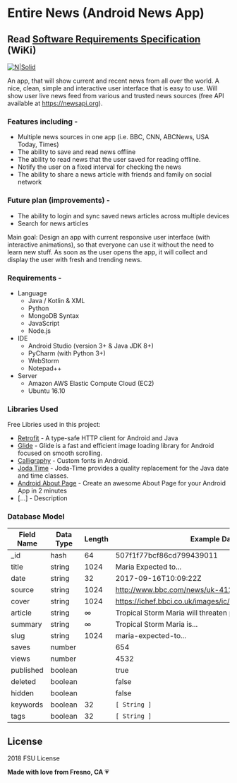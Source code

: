 # Entire News (Android News App)
## Read [Software Requirements Specification] (WiKi)

[![N|Solid](https://a.fsdn.com/sd/topics/android_64.png)](https://www.android.com/)

An app, that will show current and recent news from all over the world. A nice, clean, simple and interactive user interface that is easy to use. Will show user live news feed from various and trusted news sources (free API available at https://newsapi.org).

### Features including -

  - Multiple news sources in one app (i.e. BBC, CNN, ABCNews, USA Today, Times)
  - The ability to save and read news offline
  - The ability to read news that the user saved for reading offline.
  - Notify the user on a fixed interval for checking the news
  - The ability to share a news article with friends and family on social network

### Future plan (improvements) -

  - The ability to login and sync saved news articles across multiple devices
  - Search for news articles

Main goal: Design an app with current responsive user interface (with interactive animations), so that everyone can use it without the need to learn new stuff. As soon as the user opens the app, it will collect and display the user with fresh and trending news.

### Requirements -
- Language
    - Java / Kotlin & XML
    - Python
    - MongoDB Syntax
    - JavaScript
    - Node.js
- IDE
    - Android Studio (version 3+ & Java JDK 8+)
    - PyCharm (with Python 3+)
    - WebStorm
    - Notepad++
- Server
    - Amazon AWS Elastic Compute Cloud (EC2)
    - Ubuntu 16.10


### Libraries Used

Free Libries used in this project:

* [Retrofit] - A type-safe HTTP client for Android and Java
* [Glide] - Glide is a fast and efficient image loading library for Android focused on smooth scrolling.
* [Calligraphy] - Custom fonts in Android.
* [Joda Time] - Joda-Time provides a quality replacement for the Java date and time classes.
* [Android About Page] - Create an awesome About Page for your Android App in 2 minutes
* [...] - Description

### Database Model

| Field Name | Data Type | Length | Example Data |
| ------ | ------ | ------ | ------ |
| _id | hash | 64 | 507f1f77bcf86cd799439011 |
| title | string | 1024 | Maria Expected to... |
| date | string | 32 | 2017-09-16T10:09:22Z |
| source | string | 1024 | http://www.bbc.com/news/uk-41292528 |
| cover | string | 1024 | https://ichef.bbci.co.uk/images/ic/1024x576/p05g9f0r.jpg |
| article | string | ∞ | Tropical Storm Maria will threaten portions... |
| summary | string | ∞ | Tropical Storm Maria is... |
| slug | string | 1024 | maria-expected-to... |
| saves | number |  | 654 |
| views | number |  | 4532 |
| published | boolean |  | true |
| deleted | boolean |  | false |
| hidden | boolean |  | false |
| keywords | boolean | 32 | `[ String ]` |
| tags | boolean | 32 | `[ String ]` |


License
----

2018 FSU License

**Made with love from Fresno, CA**  💗

[//]: # (These are reference links used in the body of this note and get stripped out when the markdown processor does its job. There is no need to format nicely because it shouldn't be seen. Thanks SO - http://stackoverflow.com/questions/4823468/store-comments-in-markdown-syntax)

   [Software Requirements Specification]: <https://github.com/EntireNewsProject/Android-App/wiki>
   [Retrofit]: <http://angularjs.org>
   [Glide]: <https://github.com/bumptech/glide>
   [Calligraphy]: <https://github.com/chrisjenx/Calligraphy>
   [Joda Time]: <https://github.com/dlew/joda-time-android>
   [Android About Page]: <https://github.com/medyo/android-about-page>
   

